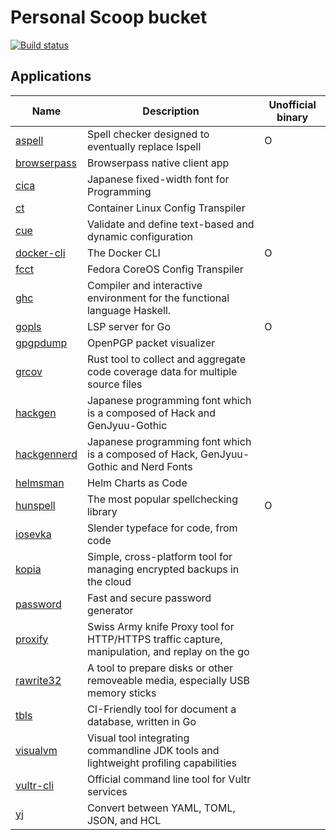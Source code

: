 # Personal Scoop bucket

[![Build status](https://ci.appveyor.com/api/projects/status/sdwq9tekqddjawo7/branch/master?svg=true)](https://ci.appveyor.com/project/iquiw/scoop-bucket/branch/master)

## Applications

| Name | Description | Unofficial binary |
| ---  | ---         | ---               |
| [aspell](https://github.com/iquiw/aspell-binary) | Spell checker designed to eventually replace Ispell | O |
| [browserpass](https://github.com/browserpass/browserpass-native) | Browserpass native client app |  |
| [cica](https://github.com/miiton/Cica) | Japanese fixed-width font for Programming |  |
| [ct](https://github.com/coreos/container-linux-config-transpiler) | Container Linux Config Transpiler |  |
| [cue](https://cuelang.org) | Validate and define text-based and dynamic configuration |  |
| [docker-cli](https://github.com/iquiw/docker-cli-binary) | The Docker CLI | O |
| [fcct](https://github.com/coreos/fcct) | Fedora CoreOS Config Transpiler |  |
| [ghc](https://www.haskell.org/ghc/) | Compiler and interactive environment for the functional language Haskell. |  |
| [gopls](https://github.com/iquiw/gopls-binary) | LSP server for Go | O |
| [gpgpdump](https://github.com/spiegel-im-spiegel/gpgpdump) | OpenPGP packet visualizer |  |
| [grcov](https://github.com/mozilla/grcov) | Rust tool to collect and aggregate code coverage data for multiple source files |  |
| [hackgen](https://github.com/yuru7/HackGen) | Japanese programming font which is a composed of Hack and GenJyuu-Gothic |  |
| [hackgennerd](https://github.com/yuru7/HackGen) | Japanese programming font which is a composed of Hack, GenJyuu-Gothic and Nerd Fonts |  |
| [helmsman](https://github.com/Praqma/helmsman) | Helm Charts as Code |  |
| [hunspell](https://github.com/iquiw/hunspell-binary) | The most popular spellchecking library | O |
| [iosevka](https://typeof.net/Iosevka/) | Slender typeface for code, from code |  |
| [kopia](https://kopia.io/) | Simple, cross-platform tool for managing encrypted backups in the cloud |  |
| [password](https://passwd.fyi/) | Fast and secure password generator |  |
| [proxify](https://projectdiscovery.io/open-source) | Swiss Army knife Proxy tool for HTTP/HTTPS traffic capture, manipulation, and replay on the go |  |
| [rawrite32](https://www.netbsd.org/~martin/rawrite32/index.html) | A tool to prepare disks or other removeable media, especially USB memory sticks |  |
| [tbls](https://github.com/k1LoW/tbls) | CI-Friendly tool for document a database, written in Go |  |
| [visualvm](https://visualvm.github.io/) | Visual tool integrating commandline JDK tools and lightweight profiling capabilities |  |
| [vultr-cli](https://github.com/vultr/vultr-cli) | Official command line tool for Vultr services |  |
| [yj](https://github.com/sclevine/yj) | Convert between YAML, TOML, JSON, and HCL |  |

